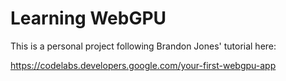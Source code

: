 # Learning WebGPU

This is a personal project following Brandon Jones' tutorial here:

https://codelabs.developers.google.com/your-first-webgpu-app
